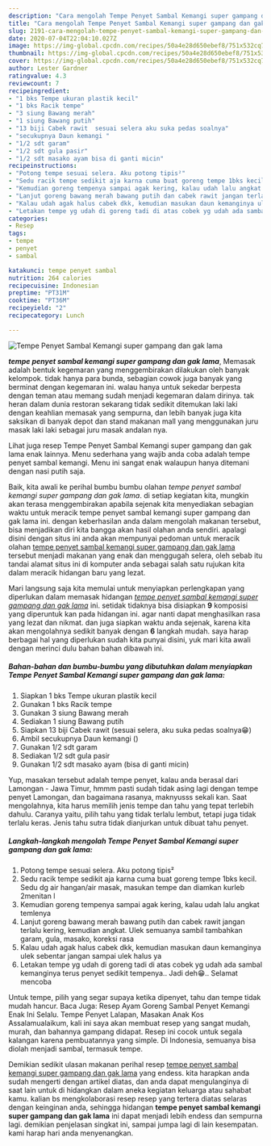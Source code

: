 ```yaml
---
description: "Cara mengolah Tempe Penyet Sambal Kemangi super gampang dan gak lama Lezat"
title: "Cara mengolah Tempe Penyet Sambal Kemangi super gampang dan gak lama Lezat"
slug: 2191-cara-mengolah-tempe-penyet-sambal-kemangi-super-gampang-dan-gak-lama-lezat
date: 2020-07-04T22:04:10.027Z
image: https://img-global.cpcdn.com/recipes/50a4e28d650ebef8/751x532cq70/tempe-penyet-sambal-kemangi-super-gampang-dan-gak-lama-foto-resep-utama.jpg
thumbnail: https://img-global.cpcdn.com/recipes/50a4e28d650ebef8/751x532cq70/tempe-penyet-sambal-kemangi-super-gampang-dan-gak-lama-foto-resep-utama.jpg
cover: https://img-global.cpcdn.com/recipes/50a4e28d650ebef8/751x532cq70/tempe-penyet-sambal-kemangi-super-gampang-dan-gak-lama-foto-resep-utama.jpg
author: Lester Gardner
ratingvalue: 4.3
reviewcount: 7
recipeingredient:
- "1 bks Tempe ukuran plastik kecil"
- "1 bks Racik tempe"
- "3 siung Bawang merah"
- "1 siung Bawang putih"
- "13 biji Cabek rawit  sesuai selera aku suka pedas soalnya"
- "secukupnya Daun kemangi "
- "1/2 sdt garam"
- "1/2 sdt gula pasir"
- "1/2 sdt masako ayam bisa di ganti micin"
recipeinstructions:
- "Potong tempe sesuai selera. Aku potong tipis²"
- "Sedu racik tempe sedikit aja karna cuma buat goreng tempe 1bks kecil. Sedu dg air hangan/air masak, masukan tempe dan diamkan kurleb 2menitan l"
- "Kemudian goreng tempenya sampai agak kering, kalau udah lalu angkat temlenya"
- "Lanjut goreng bawang merah bawang putih dan cabek rawit jangan terlalu kering, kemudian angkat. Ulek semuanya sambil tambahkan garam, gula, masako, koreksi rasa"
- "Kalau udah agak halus cabek dkk, kemudian masukan daun kemanginya ulek sebentar jangan sampai ulek halus ya"
- "Letakan tempe yg udah di goreng tadi di atas cobek yg udah ada sambal kemanginya terus penyet sedikit tempenya.. Jadi deh😁.. Selamat mencoba"
categories:
- Resep
tags:
- tempe
- penyet
- sambal

katakunci: tempe penyet sambal 
nutrition: 264 calories
recipecuisine: Indonesian
preptime: "PT31M"
cooktime: "PT36M"
recipeyield: "2"
recipecategory: Lunch

---
```



![Tempe Penyet Sambal Kemangi super gampang dan gak lama](https://img-global.cpcdn.com/recipes/50a4e28d650ebef8/751x532cq70/tempe-penyet-sambal-kemangi-super-gampang-dan-gak-lama-foto-resep-utama.jpg)

<b><i>tempe penyet sambal kemangi super gampang dan gak lama</i></b>, Memasak adalah bentuk kegemaran yang menggembirakan dilakukan oleh banyak kelompok. tidak hanya para bunda, sebagian cowok juga banyak yang berminat dengan kegemaran ini. walau hanya untuk sekedar berpesta dengan teman atau memang sudah menjadi kegemaran dalam dirinya. tak heran dalam dunia restoran sekarang tidak sedikit ditemukan laki laki dengan keahlian memasak yang sempurna, dan lebih banyak juga kita saksikan di banyak depot dan stand makanan mall yang menggunakan juru masak laki laki sebagai juru masak andalan nya.

Lihat juga resep Tempe Penyet Sambal Kemangi super gampang dan gak lama enak lainnya. Menu sederhana yang wajib anda coba adalah tempe penyet sambal kemangi. Menu ini sangat enak walaupun hanya ditemani dengan nasi putih saja.

Baik, kita awali ke perihal bumbu bumbu olahan <i>tempe penyet sambal kemangi super gampang dan gak lama</i>. di setiap kegiatan kita, mungkin akan terasa menggembirakan apabila sejenak kita menyediakan sebagian waktu untuk meracik tempe penyet sambal kemangi super gampang dan gak lama ini. dengan keberhasilan anda dalam mengolah makanan tersebut, bisa menjadikan diri kita bangga akan hasil olahan anda sendiri. apalagi disini dengan situs ini anda akan mempunyai pedoman untuk meracik olahan <u>tempe penyet sambal kemangi super gampang dan gak lama</u> tersebut menjadi makanan yang enak dan menggugah selera, oleh sebab itu tandai alamat situs ini di komputer anda sebagai salah satu rujukan kita dalam meracik hidangan baru yang lezat.


Mari langsung saja kita memulai untuk menyiapkan perlengkapan yang diperlukan dalam memasak hidangan <u><i>tempe penyet sambal kemangi super gampang dan gak lama</i></u> ini. setidak tidaknya bisa disiapkan <b>9</b> komposisi yang diperuntuk kan pada hidangan ini. agar nanti dapat menghasilkan rasa yang lezat dan nikmat. dan juga siapkan waktu anda sejenak, karena kita akan mengolahnya sedikit banyak dengan <b>6</b> langkah mudah. saya harap berbagai hal yang diperlukan sudah kita punyai disini, yuk mari kita awali dengan merinci dulu bahan bahan dibawah ini.

<!--inarticleads1-->

##### Bahan-bahan dan bumbu-bumbu yang dibutuhkan dalam menyiapkan Tempe Penyet Sambal Kemangi super gampang dan gak lama:

1. Siapkan 1 bks Tempe ukuran plastik kecil
1. Gunakan 1 bks Racik tempe
1. Gunakan 3 siung Bawang merah
1. Sediakan 1 siung Bawang putih
1. Siapkan 13 biji Cabek rawit  (sesuai selera, aku suka pedas soalnya😁)
1. Ambil secukupnya Daun kemangi ()
1. Gunakan 1/2 sdt garam
1. Sediakan 1/2 sdt gula pasir
1. Gunakan 1/2 sdt masako ayam (bisa di ganti micin)


Yup, masakan tersebut adalah tempe penyet, kalau anda berasal dari Lamongan - Jawa Timur, hmmm pasti sudah tidak asing lagi dengan tempe penyet Lamongan, dan bagaimana rasanya, maknyusss sekali kan. Saat mengolahnya, kita harus memilih jenis tempe dan tahu yang tepat terlebih dahulu. Caranya yaitu, pilih tahu yang tidak terlalu lembut, tetapi juga tidak terlalu keras. Jenis tahu sutra tidak dianjurkan untuk dibuat tahu penyet. 

<!--inarticleads2-->

##### Langkah-langkah mengolah Tempe Penyet Sambal Kemangi super gampang dan gak lama:

1. Potong tempe sesuai selera. Aku potong tipis²
1. Sedu racik tempe sedikit aja karna cuma buat goreng tempe 1bks kecil. Sedu dg air hangan/air masak, masukan tempe dan diamkan kurleb 2menitan l
1. Kemudian goreng tempenya sampai agak kering, kalau udah lalu angkat temlenya
1. Lanjut goreng bawang merah bawang putih dan cabek rawit jangan terlalu kering, kemudian angkat. Ulek semuanya sambil tambahkan garam, gula, masako, koreksi rasa
1. Kalau udah agak halus cabek dkk, kemudian masukan daun kemanginya ulek sebentar jangan sampai ulek halus ya
1. Letakan tempe yg udah di goreng tadi di atas cobek yg udah ada sambal kemanginya terus penyet sedikit tempenya.. Jadi deh😁.. Selamat mencoba


Untuk tempe, pilih yang segar supaya ketika dipenyet, tahu dan tempe tidak mudah hancur. Baca Juga: Resep Ayam Goreng Sambal Penyet Kemangi Enak Ini Selalu. Tempe Penyet Lalapan, Masakan Anak Kos Assalamualaikum, kali ini saya akan membuat resep yang sangat mudah, murah, dan bahannya gampang didapat. Resep ini cocok untuk segala kalangan karena pembuatannya yang simple. Di Indonesia, semuanya bisa diolah menjadi sambal, termasuk tempe. 

Demikian sedikit ulasan makanan perihal resep <u>tempe penyet sambal kemangi super gampang dan gak lama</u> yang endess. kita harapkan anda sudah mengerti dengan artikel diatas, dan anda dapat mengulanginya di saat lain untuk di hidangkan dalam aneka kegiatan keluarga atau sahabat kamu. kalian bs mengkolaborasi resep resep yang tertera diatas selaras dengan keinginan anda, sehingga hidangan <b>tempe penyet sambal kemangi super gampang dan gak lama</b> ini dapat menjadi lebih endess dan sempurna lagi. demikian penjelasan singkat ini, sampai jumpa lagi di lain kesempatan. kami harap hari anda menyenangkan.
